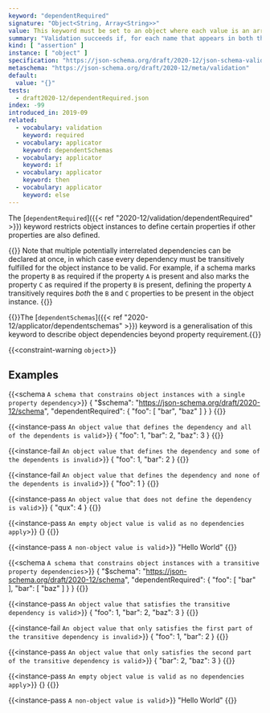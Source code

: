 ```yaml
---
keyword: "dependentRequired"
signature: "Object<String, Array<String>>"
value: This keyword must be set to an object where each value is an array of unique strings
summary: "Validation succeeds if, for each name that appears in both the instance and as a name within this keyword's value, every item in the corresponding array is also the name of a property in the instance."
kind: [ "assertion" ]
instance: [ "object" ]
specification: "https://json-schema.org/draft/2020-12/json-schema-validation.html#section-6.5.4"
metaschema: "https://json-schema.org/draft/2020-12/meta/validation"
default:
  value: "{}"
tests:
  - draft2020-12/dependentRequired.json
index: -99
introduced_in: 2019-09
related:
  - vocabulary: validation
    keyword: required
  - vocabulary: applicator
    keyword: dependentSchemas
  - vocabulary: applicator
    keyword: if
  - vocabulary: applicator
    keyword: then
  - vocabulary: applicator
    keyword: else
---
```


The [`dependentRequired`]({{< ref "2020-12/validation/dependentRequired" >}}) keyword restricts object instances to define certain
properties if other properties are also defined.

{{<common-pitfall>}} Note that multiple potentially interrelated dependencies
can be declared at once, in which case every dependency must be transitively
fulfilled for the object instance to be valid. For example, if a schema marks
the property `B` as required if the property `A` is present and also marks the
property `C` as required if the property `B` is present, defining the property
`A` transitively requires _both_ the `B` and `C` properties to be present in
the object instance.  {{</common-pitfall>}}

{{<learning-more>}}The [`dependentSchemas`]({{< ref
"2020-12/applicator/dependentschemas" >}}) keyword is a generalisation of this
keyword to describe object dependencies beyond property
requirement.{{</learning-more>}}

{{<constraint-warning `object`>}}

## Examples

{{<schema `A schema that constrains object instances with a single property dependency`>}}
{
  "$schema": "https://json-schema.org/draft/2020-12/schema",
  "dependentRequired": {
    "foo": [ "bar", "baz" ]
  }
}
{{</schema>}}

{{<instance-pass `An object value that defines the dependency and all of the dependents is valid`>}}
{ "foo": 1, "bar": 2, "baz": 3 }
{{</instance-pass>}}

{{<instance-fail `An object value that defines the dependency and some of the dependents is invalid`>}}
{ "foo": 1, "bar": 2 }
{{</instance-fail>}}

{{<instance-fail `An object value that defines the dependency and none of the dependents is invalid`>}}
{ "foo": 1 }
{{</instance-fail>}}

{{<instance-pass `An object value that does not define the dependency is valid`>}}
{ "qux": 4 }
{{</instance-pass>}}

{{<instance-pass `An empty object value is valid as no dependencies apply`>}}
{}
{{</instance-pass>}}

{{<instance-pass `A non-object value is valid`>}}
"Hello World"
{{</instance-pass>}}

{{<schema `A schema that constrains object instances with a transitive property dependencies`>}}
{
  "$schema": "https://json-schema.org/draft/2020-12/schema",
  "dependentRequired": {
    "foo": [ "bar" ],
    "bar": [ "baz" ]
  }
}
{{</schema>}}

{{<instance-pass `An object value that satisfies the transitive dependency is valid`>}}
{ "foo": 1, "bar": 2, "baz": 3 }
{{</instance-pass>}}

{{<instance-fail `An object value that only satisfies the first part of the transitive dependency is invalid`>}}
{ "foo": 1, "bar": 2 }
{{</instance-fail>}}

{{<instance-pass `An object value that only satisfies the second part of the transitive dependency is valid`>}}
{ "bar": 2, "baz": 3 }
{{</instance-pass>}}

{{<instance-pass `An empty object value is valid as no dependencies apply`>}}
{}
{{</instance-pass>}}

{{<instance-pass `A non-object value is valid`>}}
"Hello World"
{{</instance-pass>}}
